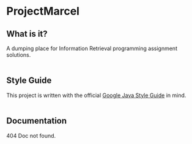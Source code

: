 # ProjectMarcel

## What is it?
A dumping place for Information Retrieval programming assignment solutions.
<br><br>
## Style Guide
This project is written with the official [Google Java Style Guide](https://google.github.io/styleguide/javaguide.html) in mind.
<br><br>
## Documentation
404 Doc not found.
